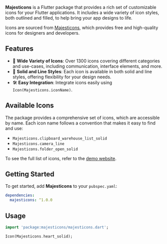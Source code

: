 **Majesticons** is a Flutter package that provides a rich set of customizable icons for your Flutter applications. It includes a wide variety of icon styles, both outlined and filled, to help bring your app designs to life.

Icons are sourced from [Majesticons](https://www.majesticons.com/), which provides free and high-quality icons for designers and developers.

## Features

- 🎨 **Wide Variety of Icons**: Over 1300 icons covering different categories and use-cases, including communication, interface elements, and more.
- 🌟 **Solid and Line Styles**: Each icon is available in both solid and line styles, offering flexibility for your design needs.
- 🛠 **Easy Integration**: Integrate icons easily using `Icon(Majesticons.iconName)`.

## Available Icons

The package provides a comprehensive set of icons, which are accessible by name. Each icon name follows a convention that makes it easy to find and use:

- `Majesticons.clipboard_warehouse_list_solid`
- `Majesticons.camera_line`
- `Majesticons.folder_open_solid`
  

To see the full list of icons, refer to the [demo website](https://majesticons-demo.web.app).

## Getting Started

To get started, add **Majesticons** to your `pubspec.yaml`:

``` yaml
dependencies:
  majesticons: ^1.0.0
```

## Usage

``` Dart
import 'package:majesticons/majesticons.dart';

Icon(Majesticons.heart_solid);
```
